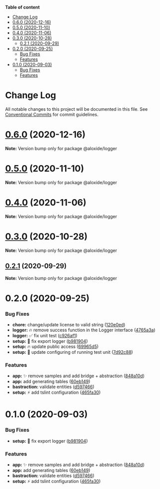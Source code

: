 <!-- START doctoc generated TOC please keep comment here to allow auto update -->
<!-- DON'T EDIT THIS SECTION, INSTEAD RE-RUN doctoc TO UPDATE -->

**Table of content**

- [Change Log](#change-log)
- [0.6.0 (2020-12-16)](#060-2020-12-16)
- [0.5.0 (2020-11-10)](#050-2020-11-10)
- [0.4.0 (2020-11-06)](#040-2020-11-06)
- [0.3.0 (2020-10-28)](#030-2020-10-28)
  - [0.2.1 (2020-09-29)](#021-2020-09-29)
- [0.2.0 (2020-09-25)](#020-2020-09-25)
  - [Bug Fixes](#bug-fixes)
  - [Features](#features)
- [0.1.0 (2020-09-03)](#010-2020-09-03)
  - [Bug Fixes](#bug-fixes-1)
  - [Features](#features-1)

<!-- END doctoc generated TOC please keep comment here to allow auto update -->

# Change Log

All notable changes to this project will be documented in this file.
See [Conventional Commits](https://conventionalcommits.org) for commit guidelines.

# [0.6.0](https://github.com/lecle/aloxide/compare/v0.5.0...v0.6.0) (2020-12-16)

**Note:** Version bump only for package @aloxide/logger

# [0.5.0](https://github.com/lecle/aloxide/compare/v0.4.0...v0.5.0) (2020-11-10)

**Note:** Version bump only for package @aloxide/logger

# [0.4.0](https://github.com/lecle/aloxide/compare/v0.3.0...v0.4.0) (2020-11-06)

**Note:** Version bump only for package @aloxide/logger

# [0.3.0](https://github.com/lecle/aloxide/compare/v0.2.1...v0.3.0) (2020-10-28)

**Note:** Version bump only for package @aloxide/logger

## [0.2.1](https://github.com/lecle/aloxide/compare/v0.2.0...v0.2.1) (2020-09-29)

**Note:** Version bump only for package @aloxide/logger

# 0.2.0 (2020-09-25)

### Bug Fixes

- **chore:** change/update license to valid string ([120e0ed](https://github.com/lecle/aloxide/commit/120e0edad9077ece50aedbe18789392aefb3e6ef))
- **logger:** :fire: remove success function in the Logger interface ([4765a3a](https://github.com/lecle/aloxide/commit/4765a3a1e11df495007a7bc5cd045cb78a116b18))
- **logger:** :white_check_mark: fix unit test ([c926af1](https://github.com/lecle/aloxide/commit/c926af1eb2601e389237c21d77a3e756bbd4ad07))
- **setup:** :bug: fix export logger ([b981904](https://github.com/lecle/aloxide/commit/b9819048ed88f0b2fe1bbce345f7496f4c040c05))
- **setup:** :fire: update public access ([69965d5](https://github.com/lecle/aloxide/commit/69965d52a71494cd1de28bf1a717886f988767a4))
- **setup:** :wrench: update configuring of running test unit ([7d92c88](https://github.com/lecle/aloxide/commit/7d92c888b70ccf38816fb762d32145e88a5cb6fb))

### Features

- **app:** :sparkles: remove samples and add bridge + abstraction ([848a10d](https://github.com/lecle/aloxide/commit/848a10db28f04a7e541246eccf0fe2a6861cdc45))
- **app:** add generating tables ([60eb149](https://github.com/lecle/aloxide/commit/60eb149368d6bbad939abb93b2713afb3d94568d))
- **bastraction:** validate entities ([d597466](https://github.com/lecle/aloxide/commit/d597466ba0ee43fcc108566a3a82e8015e9e4f79))
- **setup:** :zap: add tslint configuration ([465fa30](https://github.com/lecle/aloxide/commit/465fa30b5c1799265dbddc1b5d970c04e4f3e9f4))

# 0.1.0 (2020-09-03)

### Bug Fixes

- **setup:** :bug: fix export logger ([b981904](https://github.com/lecle/aloxide/commit/b9819048ed88f0b2fe1bbce345f7496f4c040c05))

### Features

- **app:** :sparkles: remove samples and add bridge + abstraction ([848a10d](https://github.com/lecle/aloxide/commit/848a10db28f04a7e541246eccf0fe2a6861cdc45))
- **app:** add generating tables ([60eb149](https://github.com/lecle/aloxide/commit/60eb149368d6bbad939abb93b2713afb3d94568d))
- **bastraction:** validate entities ([d597466](https://github.com/lecle/aloxide/commit/d597466ba0ee43fcc108566a3a82e8015e9e4f79))
- **setup:** :zap: add tslint configuration ([465fa30](https://github.com/lecle/aloxide/commit/465fa30b5c1799265dbddc1b5d970c04e4f3e9f4))
